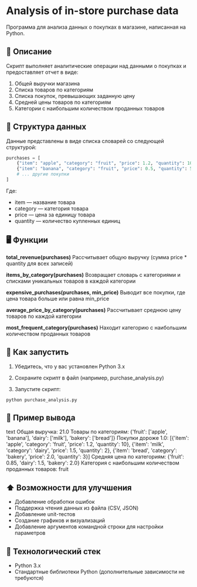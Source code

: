 # Analysis of in-store purchase data

Программа для анализа данных о покупках в магазине, написанная на Python.

## 📌 Описание

Скрипт выполняет аналитические операции над данными о покупках и предоставляет отчет в виде:
1. Общей выручки магазина
2. Списка товаров по категориям
3. Списка покупок, превышающих заданную цену
4. Средней цены товаров по категориям
5. Категории с наибольшим количеством проданных товаров

## 📂 Структура данных

Данные представлены в виде списка словарей со следующей структурой:
```python
purchases = [
    {"item": "apple", "category": "fruit", "price": 1.2, "quantity": 10},
    {"item": "banana", "category": "fruit", "price": 0.5, "quantity": 5},
    # ... другие покупки
]
```
Где:
- item — название товара
- category — категория товара
- price — цена за единицу товара
- quantity — количество купленных единиц

## 🖥️ Функции

**total_revenue(purchases)**
Рассчитывает общую выручку (сумма price * quantity для всех записей)

**items_by_category(purchases)**
Возвращает словарь с категориями и списками уникальных товаров в каждой категории

**expensive_purchases(purchases, min_price)**
Выводит все покупки, где цена товара больше или равна min_price

**average_price_by_category(purchases)**
Рассчитывает среднюю цену товаров по каждой категории

**most_frequent_category(purchases)**
Находит категорию с наибольшим количеством проданных товаров

## 🚀 Как запустить

1. Убедитесь, что у вас установлен Python 3.x

2. Сохраните скрипт в файл (например, purchase_analysis.py)

3. Запустите скрипт:

```
python purchase_analysis.py
```
## 📒 Пример вывода
text
Общая выручка: 21.0
Товары по категориям: {'fruit': ['apple', 'banana'], 'dairy': ['milk'], 'bakery': ['bread']}
Покупки дороже 1.0: [{'item': 'apple', 'category': 'fruit', 'price': 1.2, 'quantity': 10}, {'item': 'milk', 'category': 'dairy', 'price': 1.5, 'quantity': 2}, {'item': 'bread', 'category': 'bakery', 'price': 2.0, 'quantity': 3}]
Средняя цена по категориям: {'fruit': 0.85, 'dairy': 1.5, 'bakery': 2.0}
Категория с наибольшим количеством проданных товаров: fruit

## ⬆️ Возможности для улучшения
- Добавление обработки ошибок
- Поддержка чтения данных из файла (CSV, JSON)
- Добавление unit-тестов
- Создание графиков и визуализаций
- Добавление аргументов командной строки для настройки параметров

## 🔧 Технологический стек
- Python 3.x
- Стандартные библиотеки Python (дополнительные зависимости не требуются)
